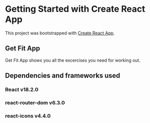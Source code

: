 # Getting Started with Create React App

This project was bootstrapped with [Create React App](https://github.com/facebook/create-react-app).

## Get Fit App

Get Fit App shows you all the excercises you need for working out.

## Dependencies and frameworks used

### React v18.2.0
### react-router-dom v6.3.0
### react-icons v4.4.0

